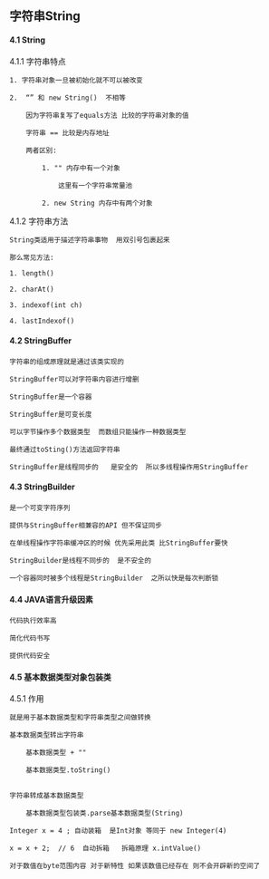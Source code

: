 ## 字符串String

#### 4.1 String

4.1.1 字符串特点	

	1. 字符串对象一旦被初始化就不可以被改变
	
	2.  “” 和 new String()  不相等
		
		因为字符串复写了equals方法 比较的字符串对象的值
		
		字符串 == 比较是内存地址
		
		两者区别:
			
			1. "" 内存中有一个对象  
				
				这里有一个字符串常量池
			
			2. new String 内存中有两个对象
			
			
4.1.2 字符串方法
	
	String类适用于描述字符串事物  用双引号包裹起来
	
	那么常见方法:
	
	1. length()
	
	2. charAt()
	
	3. indexof(int ch)
	
	4. lastIndexof()
	

#### 4.2 StringBuffer
	
	字符串的组成原理就是通过该类实现的
	
	StringBuffer可以对字符串内容进行增删
	
	StringBuffer是一个容器
	
	StringBuffer是可变长度
	
	可以字节操作多个数据类型  而数组只能操作一种数据类型
	
	最终通过toSting()方法返回字符串
	
	StringBuffer是线程同步的   是安全的  所以多线程操作用StringBuffer
	
#### 4.3  StringBuilder

	是一个可变字符序列
	
	提供与StringBuffer相兼容的API 但不保证同步
	
	在单线程操作字符串缓冲区的时候 优先采用此类 比StringBuffer要快
	
	StringBuilder是线程不同步的  是不安全的
	
	一个容器同时被多个线程是StringBuilder  之所以快是每次判断锁
	
	
#### 4.4 JAVA语言升级因素

	代码执行效率高
	
	简化代码书写
	
	提供代码安全
	
	
	
#### 4.5 基本数据类型对象包装类

4.5.1 作用 

	就是用于基本数据类型和字符串类型之间做转换
	
	基本数据类型转出字符串
		
		基本数据类型 + ""
		
		基本数据类型.toString()
		
	
	字符串转成基本数据类型
	
		基本数据类型包装类.parse基本数据类型(String)
		
	Integer x = 4 ; 自动装箱  是Int对象 等同于 new Integer(4)
	
	x = x + 2;  // 6  自动拆箱   拆箱原理 x.intValue()
	
	对于数值在byte范围内容 对于新特性 如果该数值已经存在 则不会开辟新的空间了
	
	
	
	







	
	